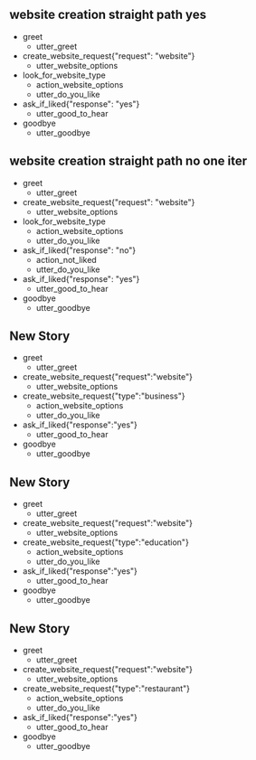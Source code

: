 ## website creation straight path yes
* greet
  - utter_greet
* create_website_request{"request": "website"}
  - utter_website_options
* look_for_website_type
  - action_website_options
  - utter_do_you_like
* ask_if_liked{"response": "yes"}
  - utter_good_to_hear
* goodbye
  - utter_goodbye

## website creation straight path no one iter
* greet
  - utter_greet
* create_website_request{"request": "website"}
  - utter_website_options
* look_for_website_type
  - action_website_options
  - utter_do_you_like
* ask_if_liked{"response": "no"}
  - action_not_liked
  - utter_do_you_like
* ask_if_liked{"response": "yes"}
  - utter_good_to_hear
* goodbye
  - utter_goodbye


<!-- ## story_business
* greet
    - utter_greet
* create_website_request{"type": "business", "request": "website"}
    - action_website_options
* goodbye
    - utter_goodbye

## story_education
* greet
    - utter_greet
* create_website_request{"type": "education", "request": "website"}
    - action_website_options
* goodbye
    - utter_goodbye

## story_restaurant
* greet
    - utter_greet
* create_website_request{"type": "restaurant", "request": "website"}
    - action_website_options
* goodbye
    - utter_goodbye




<!-- ## happy path
* greet
  - utter_greet
* mood_great
  - utter_happy

## sad path 1
* greet
  - utter_greet
* mood_unhappy
  - utter_cheer_up
  - utter_did_that_help
* affirm
  - utter_happy

## sad path 2
* greet
  - utter_greet
* mood_unhappy
  - utter_cheer_up
  - utter_did_that_help
* deny
  - utter_goodbye

## say goodbye
* goodbye
  - utter_goodbye
 -->
<!-- ## bot challenge
* bot_challenge
  - utter_iamabot
 -->

<!-- ## interactive_story_1
* greet
    - utter_greet
* create_website_request{"request": "website"}
    - utter_website_options
* goodbye{"type": "business"}
    - action_website_options
* goodbye
    - utter_goodbye

## interactive_story_1
* greet
    - utter_greet
* create_website_request{"request": "website"}
    - utter_website_options
* goodbye{"type": "business"}
    - action_website_options
* goodbye
    - utter_goodbye
* stop

## interactive_story_1
* greet
    - utter_greet
* create_website_request{"request": "website"}
    - utter_website_options
* goodbye{"type": "business"}
    - action_website_options
* goodbye
    - utter_goodbye -->

## New Story

* greet
    - utter_greet
* create_website_request{"request":"website"}
    - utter_website_options
* create_website_request{"type":"business"}
    - action_website_options
    - utter_do_you_like
* ask_if_liked{"response":"yes"}
    - utter_good_to_hear
* goodbye
    - utter_goodbye

## New Story

* greet
    - utter_greet
* create_website_request{"request":"website"}
    - utter_website_options
* create_website_request{"type":"education"}
    - action_website_options
    - utter_do_you_like
* ask_if_liked{"response":"yes"}
    - utter_good_to_hear
* goodbye
    - utter_goodbye

## New Story

* greet
    - utter_greet
* create_website_request{"request":"website"}
    - utter_website_options
* create_website_request{"type":"restaurant"}
    - action_website_options
    - utter_do_you_like
* ask_if_liked{"response":"yes"}
    - utter_good_to_hear
* goodbye
    - utter_goodbye
